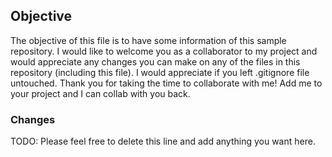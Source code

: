 ## Objective

The objective of this file is to have some information of this sample repository. I would like to welcome you as a collaborator to my project and would appreciate any changes you can make on any of the files in this repository (including this file). I would appreciate if you left .gitignore file untouched. Thank you for taking the time to collaborate with me! Add me to your project and I can collab with you back. 

### Changes

TODO: Please feel free to delete this line and add anything you want here. 